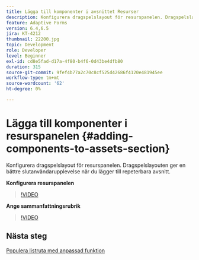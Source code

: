 ```yaml
---
title: Lägga till komponenter i avsnittet Resurser
description: Konfigurera dragspelslayout för resurspanelen. Dragspelslayouten ger en bättre slutanvändarupplevelse när du lägger till repeterbara avsnitt.
feature: Adaptive Forms
version: 6.4,6.5
jira: KT-4212
thumbnail: 22200.jpg
topic: Development
role: Developer
level: Beginner
exl-id: cd8e5fad-d17a-4f80-b4f6-0d43be4dfb80
duration: 315
source-git-commit: 9fef4b77a2c70c8cf525d42686f4120e481945ee
workflow-type: tm+mt
source-wordcount: '62'
ht-degree: 0%

---
```


# Lägga till komponenter i resurspanelen {#adding-components-to-assets-section}

Konfigurera dragspelslayout för resurspanelen. Dragspelslayouten ger en bättre slutanvändarupplevelse när du lägger till repeterbara avsnitt.

**Konfigurera resurspanelen**

>[!VIDEO](https://video.tv.adobe.com/v/22200?quality=12&learn=on)

**Ange sammanfattningsrubrik**
>[!VIDEO](https://video.tv.adobe.com/v/28387?quality=12&learn=on)

## Nästa steg

[Populera listruta med anpassad funktion](./using-custom-functions-and-code-editor.md)
